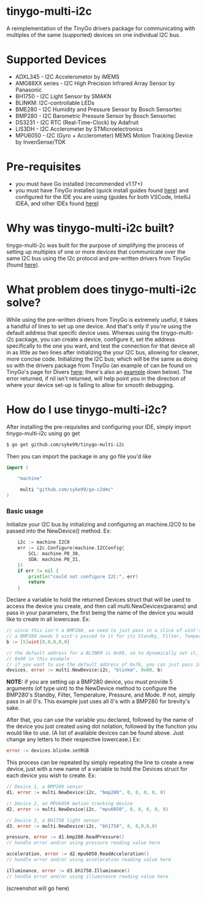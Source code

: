 # tinygo-multi-i2c
A reimplementation of the TinyGo drivers package for communicating with multiples of the same (supported) devices on one individual I2C bus.

Supported Devices
====
- ADXL345 - I2C Accelerometor by iMEMS
- AMG88XX series - I2C High Precision Infrared Array Sensor  by Panasonic
- BH1750 - I2C Light Sensor by SMAKN
- BLINKM: I2C-controllable LEDs 
- BME280 - I2C Humidity and Pressure Sensor by Bosch Sensortec
- BMP280 - I2C Barometric Pressure Sensor by Bosch Sensortec
- DS3231 - I2C RTC (Real-Time-Clock) by Adafruit
- LIS3DH - I2C Acclerometer by STMicroelectronics
- MPU6050 - I2C (Gyro + Acclerometer) MEMS Motion Tracking Device by InvenSense/TDK

Pre-requisites
====
- you must have Go installed (recommended v1.17+)
- you must have TinyGo installed (quick install guides found [here](https://tinygo.org/getting-started/install/)) and configured for the IDE you are using (guides for both VSCode, IntelliJ IDEA, and other IDEs found [here](https://tinygo.org/docs/guides/ide-integration/))

Why was tinygo-multi-i2c built?
====
tinygo-multi-2c was built for the purpose of simplifying the process of setting up multiples of one or more devices that communicate over the same I2C bus using the I2c protocol and pre-written drivers from TinyGo (found [here](https://tinygo.org/docs/concepts/drivers/)).

What problem does tinygo-multi-i2c solve?
=====
While using the pre-written drivers from TinyGo is extremely useful, it takes a handful of lines to set up one device. And that's only if you're using the default address that specifc device uses. Whereas using the tinygo-multi-i2c package, you can create a device, configure it, set the address specifically to the one you want, and test the connection for that device all in as little as two lines after initializing the your I2C bus, allowing for cleaner, more concise code. Initializing the I2C bus; which will be the same as doing so with the drivers package from TinyGo (an example of can be found on TinyGo's page for Divers [here](https://github.com/tinygo-org/drivers); there's also an [example](https://github.com/syke99/tinygo-multi-i2c/blob/main/README.md#basic-usage) down below). The error returned, if nil isn't returned, will help point you in the direction of where your device set-up is failing to allow for smooth debugging.

How do I use tinygo-multi-i2c?
=====
After installing the pre-requisites and configuring your IDE, simply import tinygo-multi-i2c using go get

```bash
$ go get github.com/syke99/tinygo-multi-i2c
```

Then you can import the package in any go file you'd like

```go
import (

    "machine"

     multi "github.com/syke99/go-c2dmc"
)
```

### Basic usage

Initialize your I2C bus by initializing and configuring an machine.I2C0 to be passed into the NewDevice() method. Ex:

```go
    i2c := machine.I2C0
    err := i2c.Configure(machine.I2CConfig{
        SCL: machine.P0_30,
        SDA: machine.P0_31,
    })
    if err != nil {
        println("could not configure I2C:", err)
        return
    }
```

Declare a variable to hold the returned Devices struct that will be used to access the device you create, and then call multi.NewDevices(params) and pass in your parameters, the first being the name of the device you would like to create in all lowercase. Ex:

```go
// since this isn't a BMP280, we need to just pass in a slice of uint's that are all 0
// a BMP280 needs 5 uint's passed to it for its Standby, Filter, Temperature, Pressure, and Mode.
b := [5]uint{0,0,0,0,0}

// the default address for a BLINKM is 0x09, so to dynamically set it, we pass in the address, i.e.: 
// 0x00 in this example
// if you want to use the default address of 0x76, you can just pass in a 0 as the address
devices, error := multi.NewDevice(i2c, "blinkm", 0x00, b)
```

**NOTE:** if you are setting up a BMP280 device, you must provide 5 arguments (of type uint) to the NewDevice method to configure the BMP280's Standby, Filter, Temperature, Pressure, and Mode. If not, simply pass in all 0's. This example just uses all 0's with a BMP280 for brevity's sake.

After that, you can use the variable you declared, followed by the name of the device you just created using dot notation, followed by the function you would like to use. (A list of available devices can be found above. Just change any letters to their respective lowercase.) Ex:

```go
error := devices.blinkm.setRGB
```

This process can be repeated by simply repeating the line to create a new device, just with a new name of a variable to hold the Devices struct for each device you wish to create. Ex:

```go
// Device 1, a BMP280 sensor
d1, error := multi.NewDevice(i2c, "bmp280", 0, 0, 0, 0, 0)

// Device 2, an MPU6050 motion tracking device
d2, error := multi.NewDevice(i2c, "mpu6050", 0, 0, 0, 0, 0)

// Device 3, a BH1750 light sensor
d3, error := multi.NewDevice(i2c, "bh1750", 0, 0,0,0,0)

pressure, error := d1.bmp280.ReadPressure()
// handle error and/or using pressure reading value here

acceleration, error := d2.mpu6050.ReadAcceleration()
// handle error and/or using acceleration reading value here

illuminance, error := d3.bh1750.Illuminance()
// handle error and/or using illuminance reading value here
```

(screenshot will go here)

